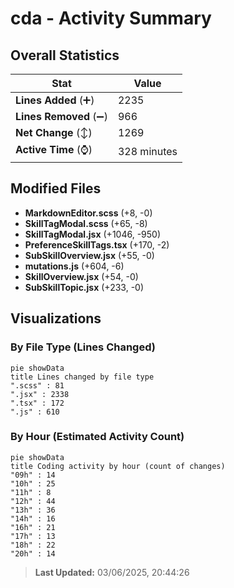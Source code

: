 # cda - Activity Summary 

## Overall Statistics

| Stat                   | Value                                                             |
| ---------------------- | ----------------------------------------------------------------- |
| **Lines Added** (➕)   | 2235                                          |
| **Lines Removed** (➖) | 966                                        |
| **Net Change** (↕)    | 1269                |
| **Active Time** (⌚)   | 328 minutes |


## Modified Files
- **MarkdownEditor.scss** (+8, -0)
- **SkillTagModal.scss** (+65, -8)
- **SkillTagModal.jsx** (+1046, -950)
- **PreferenceSkillTags.tsx** (+170, -2)
- **SubSkillOverview.jsx** (+55, -0)
- **mutations.js** (+604, -6)
- **SkillOverview.jsx** (+54, -0)
- **SubSkillTopic.jsx** (+233, -0)

## Visualizations

### By File Type (Lines Changed)

```mermaid
pie showData
title Lines changed by file type
".scss" : 81
".jsx" : 2338
".tsx" : 172
".js" : 610
```

### By Hour (Estimated Activity Count)

```mermaid
pie showData
title Coding activity by hour (count of changes)
"09h" : 14
"10h" : 25
"11h" : 8
"12h" : 44
"13h" : 36
"14h" : 16
"16h" : 21
"17h" : 13
"18h" : 22
"20h" : 14
```


> **Last Updated:** 03/06/2025, 20:44:26